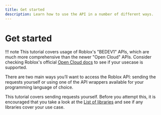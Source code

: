 ```yaml
---
title: Get started
description: Learn how to use the API in a number of different ways.
---
```


# Get started

!!! note
    This tutorial covers usage of Roblox's "BEDEV1" APIs, which are much more comprehensive than the newer "Open Cloud" APIs.
    Consider checking Roblox's official [Open Cloud docs](https://create.roblox.com/docs/reference/cloud) to see if your usecase is supported.


There are two main ways you’ll want to access the Roblox API: sending the requests yourself or using one of the API 
wrappers available for your programming language of choice. 

This tutorial covers sending requests yourself. Before you attempt this, it is encouraged that you take a look at
the [List of libraries](../list-of-libraries.md) and see if any libraries cover your use case.